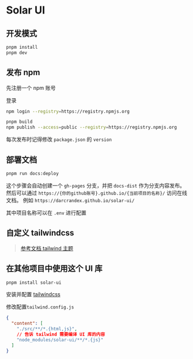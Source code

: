 # Solar UI

## 开发模式

```bash
pnpm install
pnpm dev
```

## 发布 npm

先注册一个 npm 账号

登录

```bash
npm login --registry=https://registry.npmjs.org
```

```bash
pnpm build
npm publish --access=public --registry=https://registry.npmjs.org
```

每次发布时记得修改 `package.json` 的 `version`

## 部署文档

```bash
pnpm run docs:deploy
```

这个步骤会自动创建一个 `gh-pages` 分支，并把 `docs-dist` 作为分支内容发布。
然后可以通过 `https://{你的github账号}.github.io/{当前项目的名称}/` 访问在线文档。
例如 `https://darcrandex.github.io/solar-ui/`

其中项目名称可以在 `.env` 进行配置

## 自定义 tailwindcss

> [参考文档 tailwind 主题](https://tailwindcss.com/docs/theme)

## 在其他项目中使用这个 UI 库

```bash
pnpm install solar-ui
```

安装并配置 [tailwindcss](https://tailwindcss.com/docs/installation)

修改配置`tailwind.config.js`

```json
{
  "content": [
    "./src/**/*.{html,js}",
    // 告诉 tailwind 需要编译 UI 库的内容
    "node_modules/solar-ui/**/*.{js}"
  ]
}
```
